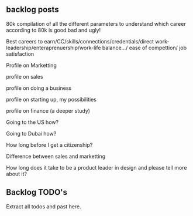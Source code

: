 
## backlog posts

80k compilation of all the different parameters to understand which career according to 80k is good bad and ugly!

Best careers to earn/CC/skills/connections/credentials/direct work-leadership/enteraprenuership/work-life balance.../ ease of compettion/ job satisfaction


Profile on Marketting

profile on sales

profile on doing a business

profile on starting up, my possibilities

profile on finance (a deeper study)

Going to the US how?

Going to Dubai how?

How long before I get a citizenship?

Difference between sales and marketting


How long does it take to be a product leader in design and please tell more about it?

## Backlog TODO's

Extract all todos and past here.
